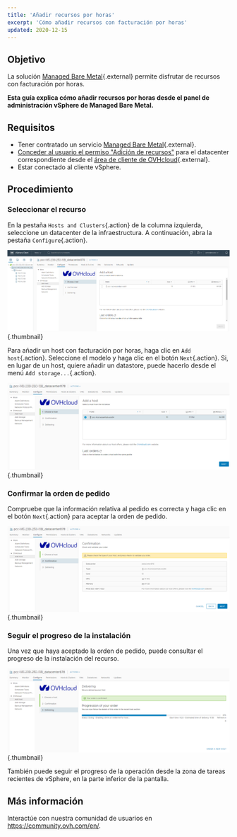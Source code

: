 ```yaml
---
title: 'Añadir recursos por horas'
excerpt: 'Cómo añadir recursos con facturación por horas'
updated: 2020-12-15
---
```


## Objetivo

La solución [Managed Bare Metal](https://www.ovhcloud.com/es-es/managed-bare-metal/){.external} permite disfrutar de recursos con facturación por horas.

**Esta guía explica cómo añadir recursos por horas desde el panel de administración vSphere de Managed Bare Metal.**

## Requisitos

* Tener contratado un servicio [Managed Bare Metal](https://www.ovhcloud.com/es-es/managed-bare-metal/){.external}.
* [Conceder al usuario el permiso "Adición de recursos"](/pages/bare_metal_cloud/managed_bare_metal/change-user-rights) para el datacenter correspondiente desde el [área de cliente de OVHcloud](https://www.ovh.com/auth/?action=gotomanager&from=https://www.ovh.es/&ovhSubsidiary=es){.external}.
* Estar conectado al cliente vSphere.

## Procedimiento

### Seleccionar el recurso

En la pestaña `Hosts and Clusters`{.action} de la columna izquierda, seleccione un datacenter de la infraestructura. A continuación, abra la pestaña `Configure`{.action}.

![Añadir un host](images/addhost_ess_01.png){.thumbnail}

Para añadir un host con facturación por horas, haga clic en `Add host`{.action}. Seleccione el modelo y haga clic en el botón `Next`{.action}. Si, en lugar de un host, quiere añadir un datastore, puede hacerlo desde el menú `Add storage...`{.action}.

![Añadir un host](images/addhost_ess_02.png){.thumbnail}

### Confirmar la orden de pedido

Compruebe que la información relativa al pedido es correcta y haga clic en el botón `Next`{.action} para aceptar la orden de pedido.

![confirmar orden de pedido](images/addhost_ess_03.png){.thumbnail}

### Seguir el progreso de la instalación

Una vez que haya aceptado la orden de pedido, puede consultar el progreso de la instalación del recurso.

![progreso instalacion](images/addhost_ess_04.png){.thumbnail}

También puede seguir el progreso de la operación desde la zona de tareas recientes de vSphere, en la parte inferior de la pantalla.

## Más información

Interactúe con nuestra comunidad de usuarios en <https://community.ovh.com/en/>.